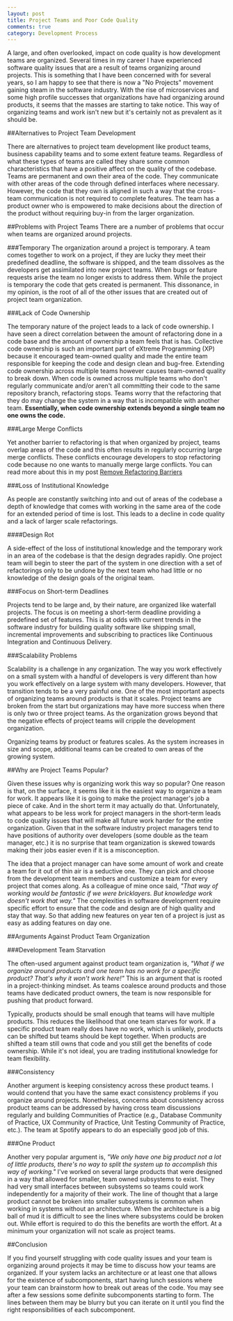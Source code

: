 ```yaml
---
layout: post
title: Project Teams and Poor Code Quality 
comments: true
category: Development Process
---
```


A large, and often overlooked, impact on code quality is how development teams are organized. Several times in my career I have experienced software quality issues that are a result of teams organizing around projects. This is something that I have been concerned with for several years, so I am happy to see that there is now a "No Projects" movement gaining steam in the software industry. With the rise of microservices and some high profile successes that organizations have had organizing around products, it seems that the masses are starting to take notice. This way of organizing teams and work isn't new but it's certainly not as prevalent as it should be.

<!--more-->
##Alternatives to Project Team Development

There are alternatives to project team development like product teams, business capability teams and to some extent feature teams. Regardless of what these types of teams are called they share some common characteristics that have a positive affect on the quality of the codebase. Teams are permanent and own their area of the code. They communicate with other areas of the code through defined interfaces where necessary. However, the code that they own is aligned in such a way that the cross-team communication is not required to complete features. The team has a product owner who is empowered to make decisions about the direction of the product without requiring buy-in from the larger organization.

##Problems with Project Teams
There are a number of problems that occur when teams are organized around projects.
 
###Temporary
The organization around a project is temporary. A team comes together to work on a project, if they are lucky they meet their predefined deadline, the software is shipped, and the team dissolves as the developers get assimilated into new project teams. When bugs or feature requests arise the team no longer exists to address them. While the project is temporary the code that gets created is permanent. This dissonance, in my opinion, is the root of all of the other issues that are created out of project team organization.

###Lack of Code Ownership

The temporary nature of the project leads to a lack of code ownership. I have seen a direct correlation between the amount of refactoring done in a code base and the amount of ownership a team feels that is has. Collective code ownership is such an important part of eXtreme Programming (XP) because it encouraged team-owned quality and made the entire team responsible for keeping the code and design clean and bug-free. Extending code ownership across multiple teams however causes team-owned quality to break down. When code is owned across multiple teams who don't regularly communicate and/or aren't all committing their code to the same repository branch, refactoring stops. Teams worry that the refactoring that they do may change the system in a way that is incompatible with another team. **Essentially, when code ownership extends beyond a single team no one owns the code.**

###Large Merge Conflicts

Yet another barrier to refactoring is that when organized by project, teams overlap areas of the code and this often results in regularly occurring large merge conflicts. These conflicts encourage developers to stop refactoring code because no one wants to manually merge large conflicts. You can read more about this in my post [Remove Refactoring Barriers](/2014/09/06/remove-refactoring-barriers.html)

###Loss of Institutional Knowledge

As people are constantly switching into and out of areas of the codebase a depth of knowledge that comes with working in the same area of the code for an extended period of time is lost. This leads to a decline in code quality and a lack of larger scale refactorings. 

####Design Rot

A side-effect of the loss of institutional knowledge and the temporary work in an area of the codebase is that the design degrades rapidly. One project team will begin to steer the part of the system in one direction with a set of refactorings only to be undone by the next team who had little or no knowledge of the design goals of the original team.

###Focus on Short-term Deadlines 

Projects tend to be large and, by their nature, are organized like waterfall projects. The focus is on meeting a short-term deadline providing a predefined set of features. This is at odds with current trends in the software industry for building quality software like shipping small, incremental improvements and subscribing to practices like Continuous Integration and Continuous Delivery.

###Scalability Problems

Scalability is a challenge in any organization. The way you work effectively on a small system with a handful of developers is very different than how you work effectively on a large system with many developers. However, that transition tends to be a very painful one. One of the most important aspects of organizing teams around products is that it scales. Project teams are broken from the start but organizations may have more success when there is only two or three project teams. As the organization grows beyond that the negative effects of project teams will cripple the development organization.

Organizing teams by product or features scales. As the system increases in size and scope, additional teams can be created to own areas of the growing system. 

##Why are Project Teams Popular?

Given these issues why is organizing work this way so popular? One reason is that, on the surface, it seems like it is the easiest way to organize a team for work. It appears like it is going to make the project manager's job a piece of cake. And in the short term it may actually do that. Unfortunately, what appears to be less work for project managers in the short-term leads to code quality issues that will make all future work harder for the entire organization. Given that in the software industry project managers tend to have positions of authority over developers (some double as the team manager, etc.) it is no surprise that team organization is skewed towards making their jobs easier even if it is a misconception.

The idea that a project manager can have some amount of work and create a team for it out of thin air is a seductive one. They can pick and choose from the development team members and customize a team for every project that comes along. As a colleague of mine once said, *"That way of working would be fantastic if we were bricklayers. But knowledge work doesn't work that way."* The complexities in software development require specific effort to ensure that the code and design are of high quality and stay that way. So that adding new features on year ten of a project is just as easy as adding features on day one.

##Arguments Against Product Team Organization

###Development Team Starvation

The often-used argument against product team organization is, *"What if we organize around products and one team has no work for a specific product? That's why it won't work here!"* This is an argument that is rooted in a project-thinking mindset. As teams coalesce around products and those teams have dedicated product owners, the team is now responsible for pushing that product forward. 

Typically, products should be small enough that teams will have multiple products. This reduces the likelihood that one team starves for work. If a specific product team really does have no work, which is unlikely, products can be shifted but teams should be kept together. When products are shifted a team still owns that code and you still get the benefits of code ownership. While it's not ideal, you are trading institutional knowledge for team flexibility. 

###Consistency

Another argument is keeping consistency across these product teams. I would contend that you have the same exact consistency problems if you organize around projects. Nonetheless, concerns about consistency across product teams can be addressed by having cross team discussions regularly and building Communities of Practice (e.g., Database Community of Practice, UX Community of Practice, Unit Testing Community of Practice, etc.). The team at Spotify appears to do an especially good job of this.  

###One Product

Another very popular argument is, *"We only have one big product not a lot of little products, there's no way to split the system up to accomplish this way of working."* I've worked on several large products that were designed in a way that allowed for smaller, team owned subsystems to exist. They had very small interfaces between subsystems so teams could work independently for a majority of their work. The line of thought that a large product cannot be broken into smaller subsystems is common when working in systems without an architecture. When the architecture is a big ball of mud it is difficult to see the lines where subsystems could be broken out.  While effort is required to do this the benefits are worth the effort.  At a minimum your organization will not scale as project teams. 

##Conclusion 

If you find yourself struggling with code quality issues and your team is organizing around projects it may be time to discuss how your teams are organized. If your system lacks an architecture or at least one that allows for the existence of subcomponents, start having lunch sessions where your team can brainstorm how to break out areas of the code. You may see after a few sessions some definite subcomponents starting to form. The lines between them may be blurry but you can iterate on it until you find the right responsibilities of each subcomponent.
